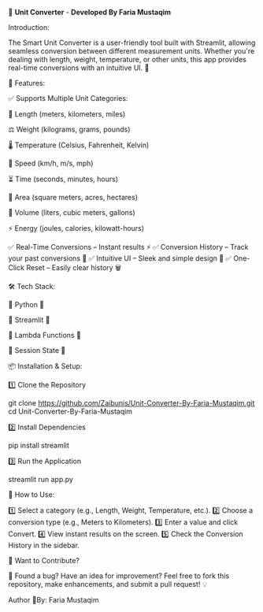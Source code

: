 🔄 **Unit Converter** - **Developed By Faria Mustaqim**

Introduction:

The Smart Unit Converter is a user-friendly tool built with Streamlit, allowing seamless conversion between different measurement units. Whether you're dealing with length, weight, temperature, or other units, this app provides real-time conversions with an intuitive UI. 🌟

🚀 Features:

✅ Supports Multiple Unit Categories:

📏 Length (meters, kilometers, miles)

⚖️ Weight (kilograms, grams, pounds)

🌡 Temperature (Celsius, Fahrenheit, Kelvin)

🚀 Speed (km/h, m/s, mph)

⏳ Time (seconds, minutes, hours)

📐 Area (square meters, acres, hectares)

🧪 Volume (liters, cubic meters, gallons)

⚡ Energy (joules, calories, kilowatt-hours)

✅ Real-Time Conversions – Instant results ⚡
✅ Conversion History – Track your past conversions 📝
✅ Intuitive UI – Sleek and simple design 🎨
✅ One-Click Reset – Easily clear history 🗑

🛠 Tech Stack:

🔹 Python 🐍

🔹 Streamlit 🎨

🔹 Lambda Functions 🚀

🔹 Session State 🔄

📦 Installation & Setup:

1️⃣ Clone the Repository

git clone https://github.com/Zaibunis/Unit-Converter-By-Faria-Mustaqim.git
cd Unit-Converter-By-Faria-Mustaqim

2️⃣ Install Dependencies

pip install streamlit

3️⃣ Run the Application

streamlit run app.py

🎯 How to Use:

1️⃣ Select a category (e.g., Length, Weight, Temperature, etc.).
2️⃣ Choose a conversion type (e.g., Meters to Kilometers).
3️⃣ Enter a value and click Convert.
4️⃣ View instant results on the screen.
5️⃣ Check the Conversion History in the sidebar.

🤝 Want to Contribute?

🚀 Found a bug? Have an idea for improvement?
Feel free to fork this repository, make enhancements, and submit a pull request! 💡

Author
📌By: Faria Mustaqim

